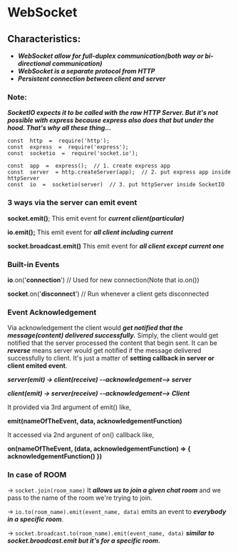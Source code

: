 # WebSocket

## Characteristics:
- ***WebSocket allow for full-duplex communication(both way or bi-directional communication)***
- ***WebSocket is a separate protocol from HTTP***
- ***Persistent connection between client and server***

### Note:
***SocketIO expects it to be called with the raw HTTP Server. But it's not possible with express because express also does that but under the hood. That's why all these thing...***

    const  http  =  require('http');
    const  express  =  require('express');
    const  socketio  =  require('socket.io');

    const  app  =  express();  // 1. create express app
    const  server  = http.createServer(app);  // 2. put express app inside httpServer
    const  io  =  socketio(server)  // 3. put httpServer inside SocketIO


### 3 ways via the server can emit event

**socket.emit()**;                     This emit event for ***current client(particular)***

**io.emit();**                             This emit event for ***all client including current***

**socket.broadcast.emit()**   This emit event for ***all client except current one***

### Built-in Events

**io**.on('**connection**') // Used for new connection(Note that io.on(<built in event>))
    
**socket**.on('**disconnect**') // Run whenever a client gets disconnected

### Event Acknowledgement

Via acknowledgement the client would ***get notified that the message(content) delivered successfully.***
Simply, the client would get notified that the server processed the content that begin sent.
It can be ***reverse*** means server would get notified if the message delivered successfully to client.
It's just a matter of **setting callback in server or client emited event**.

***server(emit) -> client(receive) --acknowledgement--> server***

***client(emit) -> server(receive) --acknowledgement--> Client***

It provided via 3rd argument of emit() like,

**emit(nameOfTheEvent, data, acknowledgementFunction)**

It accessed via 2nd argunent of on() callback like,

**on(nameOfTheEvent, (data, acknowledgementFunction) => { acknowledgementFunction() })**

### In case of ROOM

-> `socket.join(room_name)`
It ***allows us to join a given chat room*** and we pass to the name of the room we're trying to join.

-> `io.to(room_name).emit(event_name, data)`
emits an event to ***everybody in a specific room***.

-> `socket.broadcast.to(room_name).emit(event_name, data)`
***similar to socket.broadcast.emit but it's for a specific room.***

